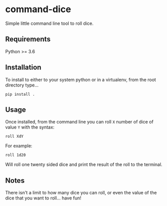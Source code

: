 # command-dice
Simple little command line tool to roll dice.

## Requirements
Python >= 3.6

## Installation
To install to either to your system python or in a virtualenv, from the root directory type...
```
pip install .
```

## Usage
Once installed, from the command line you can roll `X` number of dice of value `Y` with the syntax:
```
roll XdY
```

For example:
```
roll 1d20
```
Will roll one twenty sided dice and print the result of the roll to the terminal.

## Notes
There isn't a limit to how many dice you can roll, or even the value of the dice that you want to roll... have fun!
